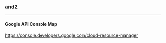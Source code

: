 ### and2
---

#### Google API Console Map

https://console.developers.google.com/cloud-resource-manager
##


##













